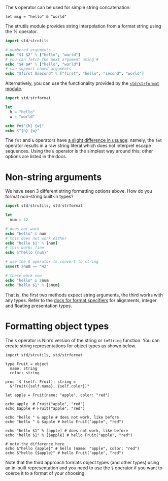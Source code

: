 The `&` operator can be used for simple string concatenation:
```
let msg = "hello" & "world"
```
The strutils module provides string interpolation from a format string using the % operator.
```nim
import std/strutils

# numbered arguments
echo "$1 $2" % ["hello", "world"]
# you can fetch the next argument using #
echo "$# $#" % ["hello", "world"]
# can support named arguments
echo "$first $second" % ["first", "hello", "second", "world"]
```

Alternatively, you can use the functionality provided by the [`std/strformat` module](https://nim-lang.org/docs/strformat.html).
```nim
import std/strformat

let
  h = "hello"
  w = "world"

echo fmt"{h} {w}"
echo &"{h} {w}"
```

The `fmt` and `&` operators have [a slight difference in usuage](https://nim-lang.org/docs/strformat.html#nimfmt-vsdot-nimamp): namely, the `fmt` operator results in a raw string literal which does not interpret escape sequences. Using the `&` operator is the simplest way around this; other options are listed in the docs.

# Non-string arguments
We have seen 3 different string formatting options above. How do you format non-string built-in types?
```nim
import std/strutils, std/strformat

let 
  num = 42

# does not work
echo "hello" & num
# this does not work either
echo "hello $1" % [num]
# this works fine
echo &"hello {num}"

# use the $ operator to convert to string
assert $num == "42"

# these work now
echo "hello" & $num
echo "hello $1" % [$num]
```

That is, the first two methods expect string arguments, the third works with any types. Refer to the [docs for format specifiers](https://nim-lang.org/docs/strformat.html#standard-format-specifiers-for-strings-integers-and-floats) for alignments, integer and floating presentation types.

# Formatting object types
The `$` operator is Nim’s version of the string or `toString` function. You can create string representations for object types as shown below.
```
import std/strutils, std/strformat

type Fruit = object
  name: string
  color: string
  
proc `$`(self: Fruit): string =
  &"Fruit({self.name}, {self.color})"
  
let apple = Fruit(name: "apple", color: "red")
  
echo apple  # Fruit("apple", "red")
echo $apple # Fruit("apple", "red")

echo "hello " & apple # does not work, like before
echo "hello " & $apple # hello Fruit("apple", "red")

echo "hello $1" % [apple] # does not work, like before
echo "hello $1" % [$apple] # hello Fruit("apple", "red")

# note the difference here
echo &"hello {apple}" # hello (name: "apple", color: "red")
echo &"hello {$apple}" # hello Fruit("apple", "red")
```

Note that the third approach formats object types (and other types) using an in-built representation and you need to use the `$` operator if you want to coerce it to a format of your choosing.